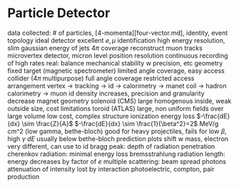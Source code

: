 # Particle Detector
data collected: # of particles, [4-momenta][four-vector.md], identity, event topology
ideal detector
	excellent $e, \mu$ identification
	high energy resolution, slim gaussian
	energy of jets
	$4\pi$ coverage
	reconstruct muon tracks
	microvertex detector, micron level position resolution
	continuous recording of high rates
	real: balance mechanical stability w precision, etc
geometry
	fixed target (magnetic spectrometer)
		limited angle coverage, easy access
	collider ($4\pi$ multipurpose)
		full angle coverage restricted access
arrangement
	vertex -> tracking -> id -> calorimetry -> manet coil -> hadron calorimetry -> muon id
	density increases, precision and granularity decrease
magnet geometry
	solenoid (CMS)
		large homogenous inside, weak outside
		size, cost limitations
	toroid (ATLAS)
		large, non uniform fields over large volume
		low cost, complex structure
ionization energy loss 
	$-\frac{dE}{dx} \sim \frac{Z}{A}$
	$-\frac{dE}{dx} \sim \frac{1}{\beta^2}=2$ MeV/g cm^2 (low gamma, bethe-bloch)
		good for heavy projectiles, fails for low $\beta$, high $\gamma$
		$dE$ usually below bethe-bloch prediction
	plots shift w mass, electron very different, can use to id
bragg peak: depth of radiation penetration
cherenkov radiation: minimal energy loss
bremsstrahlung
	radiation length: energy decreases by factor of $e$
multiple scattering: beam spread
photons
	attenuation of intensity
	lost by interaction
		photoelectric, compton, pair production